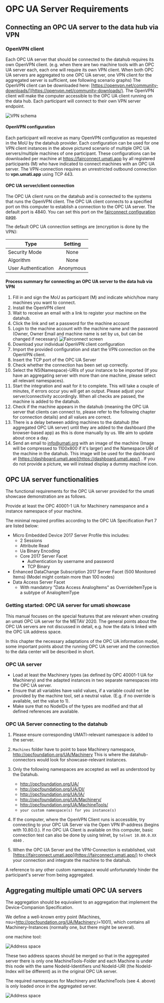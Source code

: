 # OPC UA Server Requirements

## Connecting an OPC UA server to the data hub via VPN

### OpenVPN client

Each OPC UA server that should be connected to the datahub requires its own OpenVPN client. (e.g. when there are two machine tools with an OPC UA server each, each one will require its own VPN client. When both OPC UA servers are aggregated to one OPC UA server, one VPN client for the aggregated server is sufficient, see following scenario graphs) The OpenVPN client can be downloaded here: [https://openvpn.net/community-downloads/](https://openvpn.net/community-downloads/). The OpenVPN client will make the computer accessible to the OPC UA client running on the data hub. Each participant will connect to their own VPN server endpoint.

![VPN schema](img/VPN.png "VPN schema")

#### OpenVPN configuration

Each participant will receive as many OpenVPN configuration as requested in the MoU by the datahub provider. Each configuration can be used for one VPN client instances in the above pictured scenario of multiple OPC UA servers/multiple machines of one participant. These configurations can be downloaded per machine at <https://fairconnect.umati.app> by all registered participants (M) who have indicated to connect machines with an OPC UA server. The VPN-connection requires an unrestricted outbound connection to **vpn.umati.app** using TCP 443.

#### OPC UA server/client connection

The OPC UA client runs on the datahub and is connected to the systems that runs the OpenVPN client. The OPC UA client connects to a specified port on this computer to establish a connection to the OPC UA server. The default port is 4840. You can set this port on the [fairconnect configuration page](https://fairconnect.umati.app).

The default OPC UA connection settings are (encryption is done by the VPN):

| Type | Setting |
| --- | :---: |
| Security Mode | None |
| Algorithm | None |
| User Authentication | Anonymous |

#### Process summary for connecting an OPC UA server to the data hub via VPN

1. Fill in and sign the MoU as participant (M) and indicate which/how many machines you want to connect.
2. Install the OpenVPN client
3. Wait to receive an email with a link to register your machine on the datahub.
4. Click the link and set a password for the machine account
5. Login to the machine account with the machine name and the password (Owner, Owner Email and machine name is set by us, but can be changed if necessary) ![Fairconnect screen](img/Fairconnect.png "Fairconnect screen")
6. Download your individual OpenVPN client configuration
7. Import the provided configuration and start the VPN connection on the OpenVPN client.
8. Insert the TCP port of the OPC UA Server
9. Check whether the connection has been set up correctly.
10. Select the NS(Namespace)-URIs of your instance to be imported (If you have an aggregating server with more than one machine, please select all relevant namespaces).
11. Start the integration and wait for it to complete. This will take a couple of minutes, if errors occur you will get an output. Please adjust your server/connectivity accordingly. When all checks are passed, the machine is added to the datahub.
12. Check if the machine appears in the datahub (meaning the OPC UA server that clients can connect to, please refer to the following chapter for connection details) and all values are correct.
13. There is a delay between adding machines to the datahub (the aggregated OPC UA server) until they are added to the dashboard (the browser-based app) as this is done manually by us. We aim to update about once a day.
14. Send an email to [info@umati.org](mailto:info@umati.org) with an image of the machine (Image will be compressed to 1100x800 if it&#39;s larger) and the Namespace URI of the machine in the datahub. This image will be used for the dashboard at [https://dashboard.umati.app](https://dashboard.umati.app/) . If you do not provide a picture, we will instead display a dummy machine icon.

## OPC UA server functionalities

The functional requirements for the OPC UA server provided for the umati showcase demonstration are as follows.

Provide at least the OPC 40001-1 UA for Machinery namespance and a instance namespace of your machine.

The minimal required profiles according to the OPC UA Specification Part 7 are listed below:

- Micro Embedded Device 2017 Server Profile this includes:
  - 2 Sessions
  - Attribute Read
  - Ua Binary Encoding
  - Core 2017 Server Facet
    - Authentication by username and password
    - TCP Binary
- Enhanced DataChange Subscription 2017 Server Facet (500 Monitored Items) (Model might contain more than 100 nodes)
- Data Access Server Facet
  - With mandatory &quot;Data Access AnalogItems&quot; as OverrideItemType is a subtype of AnalogItemType

### Getting started: OPC UA server for umati showcase

This manual focuses on the special features that are relevant when creating an umati OPC UA server for the METAV 2020. The general points about the OPC UA servers are not discussed in detail, e.g. how the data is linked with the OPC UA address space.

In this chapter the necessary adaptations of the OPC UA information model, some important points about the running OPC UA server and the connection to the data center will be described in short.

### OPC UA server

- Load at least the Machinery types (as defined by OPC 40001-1 UA for Machinery) and the adapted instances in two separate namespaces into the OPC UA server.
- Ensure that all variables have valid values, if a variable could not be provided by the machine tool, set a neutral value. (E.g. if no override is available, set the value to 1).
- Make sure that no NodeIDs of the types are modified and that all defined references are available.

### OPC UA Server connecting to the datahub

1. Please ensure corresponding UMATI-relevant namespace is added to the server.

2. `Machines` folder have to point to base Machinery namespace, <http://opcfoundation.org/UA/Machinery>
This is where the datahub-connectors would look for showcase-relevant instances.

3. Only the following namespaces are accepted as well as understood by the Datahub.

   - <http://opcfoundation.org/UA/>
   - <http://opcfoundation.org/UA/DI/>
   - <http://opcfoundation.org/UA/IA/>
   - <http://opcfoundation.org/UA/Machinery/>
   - <http://opcfoundation.org/UA/MachineTools/>
   - `your custom namespace(s) for you instance(s)`

4. If the computer, where the OpenVPN Client runs is accessible, try connecting to your OPC UA Server via the Open VPN IP-address (begins with 10.80.0.). If no OPC UA Client is available on this computer, basic connection test can also be done by using telnet, by `telnet 10.80.0.XX 4840` .
5. When the OPC UA Server and the VPN-Connection is established, visit [https://fairconnect.umati.app](https://fairconnect.umati.app/) to check your connection and integrate the machine to the datahub.

A reference to any other custom namespace would unfortunately hinder the participant&#39;s server from being aggregated.

## Aggregating multiple umati OPC UA servers

The aggregation should be equivalent to an aggregation that implement the Device-Companion Specification.

We define a well-known entry point (Machines, nsu=<http://opcfoundation.org/UA/Machinery>;i=1001), which contains all Machinery-Instances (normally one, but there might be several).

one machine tool:

![Address space](img/Addressspace_sample.png "Addressspace sample")

These two address spaces should be merged so that in the aggregated server there is only one MachineTools-Folder and each Machine is under this node with the same NodeId-Identifiers und NodeId-URI (the NodeId-Index will be different) as in the original OPC UA server.

The required namespaces for Machinery and MachineTools (see 4. above) is only loaded once in the aggregated server.

![Address space](img/Addressspace_aggregated.png "Adress space aggregated")

